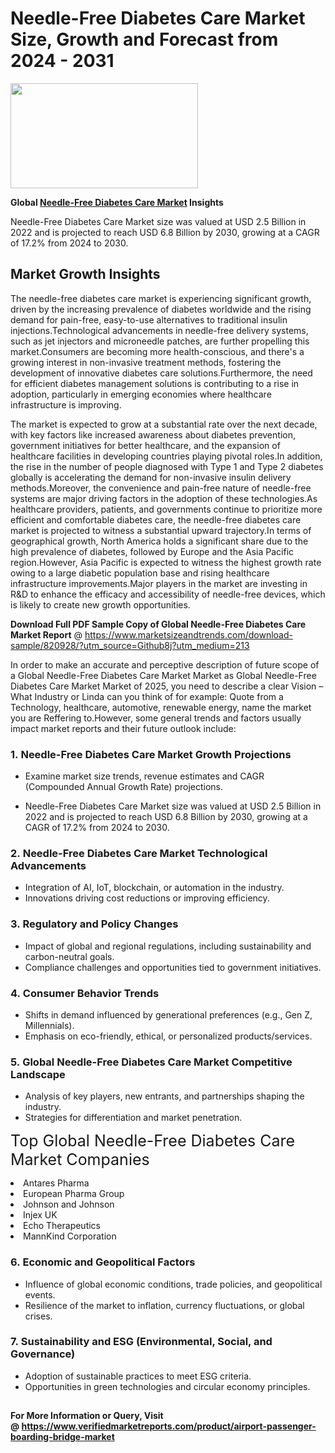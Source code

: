 <H1>Needle-Free Diabetes Care Market Size, Growth and Forecast from 2024 - 2031</H1><img class="aligncenter size-medium wp-image-584254" src="https://thirdeyenews.in/wp-content/uploads/2024/09/Global-Market-Research-300x168.jpeg" alt="" width="300" height="168" /><p><strong>Global&nbsp;<a href="https://www.marketsizeandtrends.com/download-sample/820928/?utm_source=Github8j?utm_medium=213">Needle-Free Diabetes Care Market</a> Insights</strong></p><p>Needle-Free Diabetes Care Market size was valued at USD 2.5 Billion in 2022 and is projected to reach USD 6.8 Billion by 2030, growing at a CAGR of 17.2% from 2024 to 2030.</p><p><h2>Market Growth Insights</h2> <p>The needle-free diabetes care market is experiencing significant growth, driven by the increasing prevalence of diabetes worldwide and the rising demand for pain-free, easy-to-use alternatives to traditional insulin injections.Technological advancements in needle-free delivery systems, such as jet injectors and microneedle patches, are further propelling this market.Consumers are becoming more health-conscious, and there's a growing interest in non-invasive treatment methods, fostering the development of innovative diabetes care solutions.Furthermore, the need for efficient diabetes management solutions is contributing to a rise in adoption, particularly in emerging economies where healthcare infrastructure is improving.</p> <p>The market is expected to grow at a substantial rate over the next decade, with key factors like increased awareness about diabetes prevention, government initiatives for better healthcare, and the expansion of healthcare facilities in developing countries playing pivotal roles.In addition, the rise in the number of people diagnosed with Type 1 and Type 2 diabetes globally is accelerating the demand for non-invasive insulin delivery methods.Moreover, the convenience and pain-free nature of needle-free systems are major driving factors in the adoption of these technologies.As healthcare providers, patients, and governments continue to prioritize more efficient and comfortable diabetes care, the needle-free diabetes care market is projected to witness a substantial upward trajectory.In terms of geographical growth, North America holds a significant share due to the high prevalence of diabetes, followed by Europe and the Asia Pacific region.However, Asia Pacific is expected to witness the highest growth rate owing to a large diabetic population base and rising healthcare infrastructure improvements.Major players in the market are investing in R&D to enhance the efficacy and accessibility of needle-free devices, which is likely to create new growth opportunities.<p><span class=""><strong>Download Full PDF Sample Copy of Global Needle-Free Diabetes Care Market Report</strong> @ <a href="https://www.marketsizeandtrends.com/download-sample/820928/?utm_source=Github8j?utm_medium=213" target="_blank">https://www.marketsizeandtrends.com/download-sample/820928/?utm_source=Github8j?utm_medium=213</a></span></p><p>In order to make an accurate and perceptive description of future scope of a Global&nbsp;Needle-Free Diabetes Care Market Market as Global&nbsp;Needle-Free Diabetes Care Market Market of 2025, you need to describe a clear Vision &ndash; What Industry or Linda can you think of for example: Quote from a Technology, healthcare, automotive, renewable energy, name the market you are Reffering to.However, some general trends and factors usually impact market reports and their future outlook include:</p><h3>1.&nbsp;<strong>Needle-Free Diabetes Care Market Growth Projections</strong></h3><ul><li>Examine market size trends, revenue estimates and CAGR (Compounded Annual Growth Rate) projections.</li><li><p>Needle-Free Diabetes Care Market size was valued at USD 2.5 Billion in 2022 and is projected to reach USD 6.8 Billion by 2030, growing at a CAGR of 17.2% from 2024 to 2030.</p></li></ul><h3>2.&nbsp;<strong>Needle-Free Diabetes Care Market Technological Advancements</strong></h3><ul><li>Integration of AI, IoT, blockchain, or automation in the industry.</li><li>Innovations driving cost reductions or improving efficiency.</li></ul><h3>3.&nbsp;<strong>Regulatory and Policy Changes</strong></h3><ul><li>Impact of global and regional regulations, including sustainability and carbon-neutral goals.</li><li>Compliance challenges and opportunities tied to government initiatives.</li></ul><h3>4.&nbsp;<strong>Consumer Behavior Trends</strong></h3><ul><li>Shifts in demand influenced by generational preferences (e.g., Gen Z, Millennials).</li><li>Emphasis on eco-friendly, ethical, or personalized products/services.</li></ul><h3>5.&nbsp;<strong>Global Needle-Free Diabetes Care Market Competitive Landscape</strong></h3><ul><li>Analysis of key players, new entrants, and partnerships shaping the industry.</li><li>Strategies for differentiation and market penetration.</li></ul><p data-pm-slice="1 1 []"><span style="color: inherit; font-family: inherit; font-size: 25px;">Top Global Needle-Free Diabetes Care Market Companies</span></p><div class="" data-test-id=""><p><li>Antares Pharma</li><li> European Pharma Group</li><li> Johnson and Johnson</li><li> Injex UK</li><li> Echo Therapeutics</li><li> MannKind Corporation</li></p></div><h3>6.&nbsp;<strong>Economic and Geopolitical Factors</strong></h3><ul><li>Influence of global economic conditions, trade policies, and geopolitical events.</li><li>Resilience of the market to inflation, currency fluctuations, or global crises.</li></ul><h3>7.&nbsp;<strong>Sustainability and ESG (Environmental, Social, and Governance)</strong></h3><ul><li>Adoption of sustainable practices to meet ESG criteria.</li><li>Opportunities in green technologies and circular economy principles.</li></ul><h2><strong style="font-size: 14px;">For More Information or Query, Visit @&nbsp;</strong><a style="background-color: #ffffff; font-size: 14px;" href="https://www.marketsizeandtrends.com/report/needle-free-diabetes-care-market/" target="_blank">https://www.verifiedmarketreports.com/product/airport-passenger-boarding-bridge-market</a></h2>